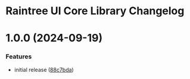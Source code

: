 # Raintree UI Core Library Changelog

# 1.0.0 (2024-09-19)


### Features

* initial release ([88c7bda](https://github.com/sidathasiri/semantic-release-poc/commit/88c7bda1a2bbee9450bd362ca23bd324bbdf748a))

